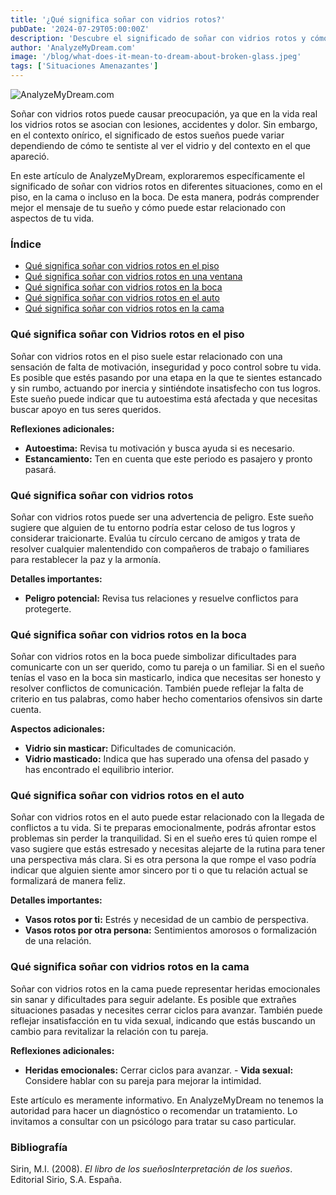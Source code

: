 ```yaml
---
title: '¿Qué significa soñar con vidrios rotos?'
pubDate: '2024-07-29T05:00:00Z'
description: 'Descubre el significado de soñar con vidrios rotos y cómo este tipo de sueños puede reflejar diversos aspectos de tu vida, desde la comunicación hasta los conflictos personales.'
author: 'AnalyzeMyDream.com'
image: '/blog/what-does-it-mean-to-dream-about-broken-glass.jpeg'
tags: ['Situaciones Amenazantes']
---
```


![AnalyzeMyDream.com](/blog/what-does-it-mean-to-dream-about-broken-glass.jpeg)

Soñar con vidrios rotos puede causar preocupación, ya que en la vida real los vidrios rotos se asocian con lesiones, accidentes y dolor. Sin embargo, en el contexto onírico, el significado de estos sueños puede variar dependiendo de cómo te sentiste al ver el vidrio y del contexto en el que apareció.

En este artículo de AnalyzeMyDream, exploraremos específicamente el significado de soñar con vidrios rotos en diferentes situaciones, como en el piso, en la cama o incluso en la boca. De esta manera, podrás comprender mejor el mensaje de tu sueño y cómo puede estar relacionado con aspectos de tu vida.

### Índice

- [Qué significa soñar con vidrios rotos en el piso](#que-significa-sonar-con-vidrios-rotos-en-el-piso)
- [Qué significa soñar con vidrios rotos en una ventana](#que-significa-sonar-con-vidrios-rotos-en-una-ventana)
- [Qué significa soñar con vidrios rotos en la boca](#que-significa-sonar-con-vidrios-rotos-en-la-boca)
- [Qué significa soñar con vidrios rotos en el auto](#que-significa-sonar-con-vidrios-rotos-en-el-auto)
- [Qué significa soñar con vidrios rotos en la cama](#que-significa-sonar-con-vidrios-rotos-en-la-cama)

### Qué significa soñar con Vidrios rotos en el piso

Soñar con vidrios rotos en el piso suele estar relacionado con una sensación de falta de motivación, inseguridad y poco control sobre tu vida. Es posible que estés pasando por una etapa en la que te sientes estancado y sin rumbo, actuando por inercia y sintiéndote insatisfecho con tus logros. Este sueño puede indicar que tu autoestima está afectada y que necesitas buscar apoyo en tus seres queridos.

**Reflexiones adicionales:**

- **Autoestima:** Revisa tu motivación y busca ayuda si es necesario.
- **Estancamiento:** Ten en cuenta que este periodo es pasajero y pronto pasará.

### Qué significa soñar con vidrios rotos

Soñar con vidrios rotos puede ser una advertencia de peligro. Este sueño sugiere que alguien de tu entorno podría estar celoso de tus logros y considerar traicionarte. Evalúa tu círculo cercano de amigos y trata de resolver cualquier malentendido con compañeros de trabajo o familiares para restablecer la paz y la armonía.

**Detalles importantes:**

- **Peligro potencial:** Revisa tus relaciones y resuelve conflictos para protegerte.

### Qué significa soñar con vidrios rotos en la boca

Soñar con vidrios rotos en la boca puede simbolizar dificultades para comunicarte con un ser querido, como tu pareja o un familiar. Si en el sueño tenías el vaso en la boca sin masticarlo, indica que necesitas ser honesto y resolver conflictos de comunicación. También puede reflejar la falta de criterio en tus palabras, como haber hecho comentarios ofensivos sin darte cuenta.

**Aspectos adicionales:**

- **Vidrio sin masticar:** Dificultades de comunicación.
- **Vidrio masticado:** Indica que has superado una ofensa del pasado y has encontrado el equilibrio interior.

### Qué significa soñar con vidrios rotos en el auto

Soñar con vidrios rotos en el auto puede estar relacionado con la llegada de conflictos a tu vida. Si te preparas emocionalmente, podrás afrontar estos problemas sin perder la tranquilidad. Si en el sueño eres tú quien rompe el vaso sugiere que estás estresado y necesitas alejarte de la rutina para tener una perspectiva más clara. Si es otra persona la que rompe el vaso podría indicar que alguien siente amor sincero por ti o que tu relación actual se formalizará de manera feliz.

**Detalles importantes:**

- **Vasos rotos por ti:** Estrés y necesidad de un cambio de perspectiva.
- **Vasos rotos por otra persona:** Sentimientos amorosos o formalización de una relación.

### Qué significa soñar con vidrios rotos en la cama

Soñar con vidrios rotos en la cama puede representar heridas emocionales sin sanar y dificultades para seguir adelante. Es posible que extrañes situaciones pasadas y necesites cerrar ciclos para avanzar. También puede reflejar insatisfacción en tu vida sexual, indicando que estás buscando un cambio para revitalizar la relación con tu pareja.

**Reflexiones adicionales:**

- **Heridas emocionales:** Cerrar ciclos para avanzar. - **Vida sexual:** Considere hablar con su pareja para mejorar la intimidad.

Este artículo es meramente informativo. En AnalyzeMyDream no tenemos la autoridad para hacer un diagnóstico o recomendar un tratamiento. Lo invitamos a consultar con un psicólogo para tratar su caso particular.

### Bibliografía

Sirin, M.I. (2008). *El libro de los sueñosInterpretación de los sueños*. Editorial Sirio, S.A. España.